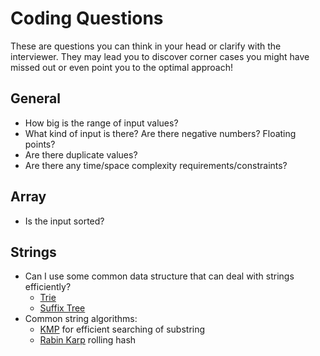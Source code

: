 Coding Questions
==

These are questions you can think in your head or clarify with the interviewer. They may lead you to
discover corner cases you might have missed out or even point you to the optimal approach!

## General

- How big is the range of input values?
- What kind of input is there? Are there negative numbers? Floating points?
- Are there duplicate values?
- Are there any time/space complexity requirements/constraints?

## Array

- Is the input sorted?

## Strings

- Can I use some common data structure that can deal with strings efficiently?
  - [Trie](https://www.wikiwand.com/en/Trie)
  - [Suffix Tree](https://www.wikiwand.com/en/Suffix_tree)
- Common string algorithms:
  - [KMP](https://www.wikiwand.com/en/Knuth%E2%80%93Morris%E2%80%93Pratt_algorithm) for efficient searching of substring
  - [Rabin Karp](https://www.wikiwand.com/en/Rabin%E2%80%93Karp_algorithm) rolling hash
